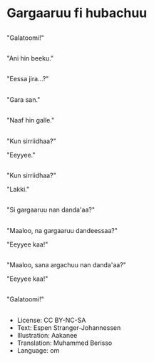 # Gargaaruu fi hubachuu

##
"Galatoomi!"

##
"Ani hin beeku."

##
"Eessa jira...?"

##
"Gara san."

##
"Naaf hin galle."

##
"Kun sirriidhaa?"

"Eeyyee."

##
"Kun sirriidhaa?"

"Lakki."

##
"Si gargaaruu nan danda'aa?"

##
"Maaloo, na gargaaruu dandeessaa?"

"Eeyyee kaa!"

##
"Maaloo, sana argachuu nan danda'aa?"

"Eeyyee kaa!"

##
"Galatoomi!"

##
* License: CC BY-NC-SA
* Text: Espen Stranger-Johannessen
* Illustration: Aakanee
* Translation: Muhammed Berisso
* Language: om
